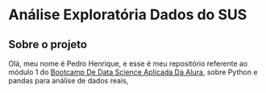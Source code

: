 # Análise Exploratória Dados do SUS

## Sobre o projeto

Olá, meu nome é Pedro Henrique, e esse é meu repositório referente ao módulo 1 do [Bootcamp De Data Science Aplicada Da Alura](https://www.alura.com.br/bootcamp/data-science-aplicada/matriculas-abertas), sobre Python e pandas para análise de dados reais, 
 
